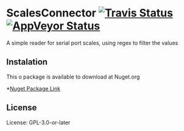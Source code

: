  ScalesConnector [![Travis Status](https://api.travis-ci.org/Monteiro-s/ScalesConnector.svg?branch=master)](//travis-ci.org/Monteiro-s/ScalesConnector) [![AppVeyor Status](https://ci.appveyor.com/api/projects/status/ph7sag7v3uot2tvi/branch/master?svg=true)](https://ci.appveyor.com/project/luccasmf/scalesconnector/branch/master)
========

A simple reader for serial port scales, using regex to filter the values


## Instalation
This o package is available to download at Nuget.org

*[Nuget Package Link](https://www.nuget.org/packages/ScalesConnector/)


## License
License: GPL-3.0-or-later


